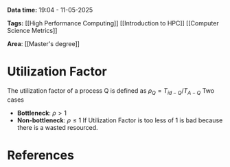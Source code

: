 **Data time:** 19:04 - 11-05-2025

**Tags:** [[High Performance Computing]] [[Introduction to HPC]] [[Computer Science Metrics]]

**Area**: [[Master's degree]]
# Utilization Factor

The utilization factor of a process Q is defined as $\rho_{Q} = T_{id-Q}/T_{A-Q}$ Two cases
- **Bottleneck**: $\rho > 1$
- **Non-bottleneck**: $\rho \leq 1$
If Utilization Factor is too less of 1 is bad because there is a wasted resourced.
# References